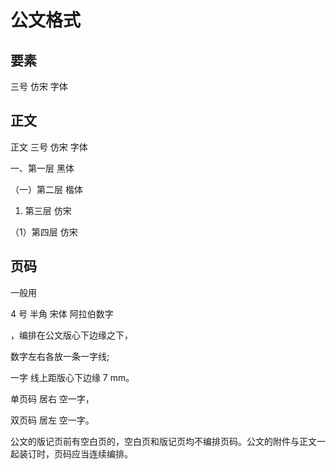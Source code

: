 # 公文格式

## 要素

三号 仿宋 字体



## 正文

正文 三号 仿宋 字体

一、第一层 黑体 

（一）第二层 楷体 

1. 第三层 仿宋

（1）第四层 仿宋



## 页码

一般用

 4 号 半角 宋体 阿拉伯数字

，编排在公文版心下边缘之下，

数字左右各放一条一字线;

一字 线上距版心下边缘 7 mm。

单页码 居右 空一字，

双页码 居左 空一字。

公文的版记页前有空白页的，空白页和版记页均不编排页码。公文的附件与正文一起装订时，页码应当连续编排。


